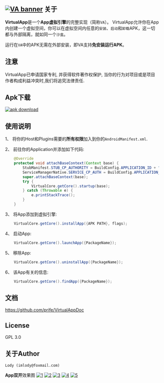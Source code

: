 [![VA banner](https://raw.githubusercontent.com/Ericsongyl/VirtualApp/master/banner.png)](https://github.com/Ericsongyl/VirtualApp)
关于
---
**VirtualApp**是一个**App虚拟引擎**的完整实现（简称`VA`）。
VirtualApp允许你在App内创建一个虚拟空间，你可以在虚拟空间内任意的`安装`、`启动`和`卸载`APK，这一切都与外部隔离，就如同一个`沙盒`。

运行在`VA`中的APK无需在外部安装，即VA支持**免安装运行APK**。

注意
-----
VirtualApp已申请国家专利, 并获得软件著作权保护, 当你的行为对项目或是项目作者构成利益冲突时,我们将追究法律责任.

Apk下载
--------
[![apk download](https://github.com/Ericsongyl/VirtualApp/blob/master/dl.png)](http://sj.qq.com/myapp/detail.htm?apkName=io.virtualapp)


使用说明
----------

1、 将你的Host和Plugins需要的**所有权限**加入到你的`AndroidManifest.xml`.

2、 前往你的Application并添加如下代码:
```java
    @Override
    protected void attachBaseContext(Context base) {
        StubManifest.STUB_CP_AUTHORITY = BuildConfig.APPLICATION_ID + "." + StubManifest.STUB_DEF_AUTHORITY;
        ServiceManagerNative.SERVICE_CP_AUTH = BuildConfig.APPLICATION_ID + "." + ServiceManagerNative.SERVICE_DEF_AUTH;
        super.attachBaseContext(base);
        try {
            VirtualCore.getCore().startup(base);
        } catch (Throwable e) {
            e.printStackTrace();
        }
    }
```
3、 将App添加到虚拟引擎:
```java
    VirtualCore.getCore().installApp({APK PATH}, flags);
```
4、 启动App:
```java
    VirtualCore.getCore().launchApp({PackageName});
```
5、 移除App:
```java
    VirtualCore.getCore().uninstallApp({PackageName});
```
6、 该App有关的信息:
```java
    VirtualCore.getCore().findApp({PackageName});
```

文档
-------------

<https://github.com/prife/VirtualAppDoc>
 

License
-------
GPL 3.0

关于Author
------------

    Lody (imlody@foxmail.com)

**App双开**效果图
[![1](https://raw.githubusercontent.com/Ericsongyl/VirtualApp/master/pic/1.png)](http://sj.qq.com/myapp/detail.htm?apkName=io.virtualapp)
[![2](https://raw.githubusercontent.com/Ericsongyl/VirtualApp/master/pic/2.png)](http://sj.qq.com/myapp/detail.htm?apkName=io.virtualapp)
[![3](https://raw.githubusercontent.com/Ericsongyl/VirtualApp/master/pic/3.png)](http://sj.qq.com/myapp/detail.htm?apkName=io.virtualapp)
[![4](https://raw.githubusercontent.com/Ericsongyl/VirtualApp/master/pic/4.png)](http://sj.qq.com/myapp/detail.htm?apkName=io.virtualapp)
[![5](https://raw.githubusercontent.com/Ericsongyl/VirtualApp/master/pic/5.png)](http://sj.qq.com/myapp/detail.htm?apkName=io.virtualapp)
